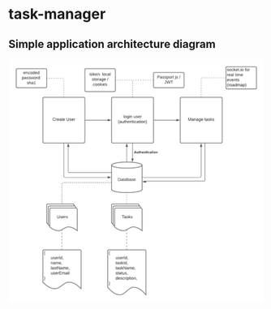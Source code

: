 # task-manager

## Simple application architecture diagram

![architecture diagram](https://github.com/vitorguima/task-manager/blob/05c6134585b0468dcec3f3deb802fa3e68f003dc/task%20manager.png)
